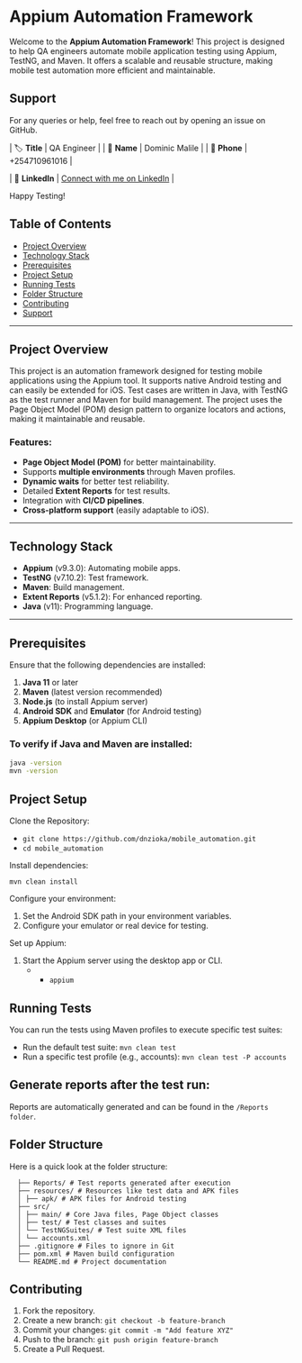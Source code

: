 # Appium Automation Framework

Welcome to the **Appium Automation Framework**! This project is designed to help QA engineers automate mobile application testing using Appium, TestNG, and Maven. It offers a scalable and reusable structure, making mobile test automation more efficient and maintainable.

## Support

For any queries or help, feel free to reach out by opening an issue on GitHub.

| 🏷️ **Title** | QA Engineer |
| 📛 **Name** | Dominic Malile |
| 📱 **Phone** | +254710961016 |

| 🔗 **LinkedIn** | [Connect with me on LinkedIn](https://www.linkedin.com/in/dominicmalile/) |

Happy Testing!

## Table of Contents

- [Project Overview](#project-overview)
- [Technology Stack](#technology-stack)
- [Prerequisites](#prerequisites)
- [Project Setup](#project-setup)
- [Running Tests](#running-tests)
- [Folder Structure](#folder-structure)
- [Contributing](#contributing)
- [Support](#support)

---

## Project Overview

This project is an automation framework designed for testing mobile applications using the Appium tool. It supports native Android testing and can easily be extended for iOS. Test cases are written in Java, with TestNG as the test runner and Maven for build management. The project uses the Page Object Model (POM) design pattern to organize locators and actions, making it maintainable and reusable.

### Features:

- **Page Object Model (POM)** for better maintainability.
- Supports **multiple environments** through Maven profiles.
- **Dynamic waits** for better test reliability.
- Detailed **Extent Reports** for test results.
- Integration with **CI/CD pipelines**.
- **Cross-platform support** (easily adaptable to iOS).

---

## Technology Stack

- **Appium** (v9.3.0): Automating mobile apps.
- **TestNG** (v7.10.2): Test framework.
- **Maven**: Build management.
- **Extent Reports** (v5.1.2): For enhanced reporting.
- **Java** (v11): Programming language.

---

## Prerequisites

Ensure that the following dependencies are installed:

1. **Java 11** or later
2. **Maven** (latest version recommended)
3. **Node.js** (to install Appium server)
4. **Android SDK** and **Emulator** (for Android testing)
5. **Appium Desktop** (or Appium CLI)

### To verify if Java and Maven are installed:

```bash
java -version
mvn -version
```

## Project Setup

Clone the Repository:

- `git clone https://github.com/dnzioka/mobile_automation.git`
- `cd mobile_automation`

Install dependencies:

`mvn clean install`

Configure your environment:

1. Set the Android SDK path in your environment variables.
2. Configure your emulator or real device for testing.

Set up Appium:

1. Start the Appium server using the desktop app or CLI.
   - - `appium`

## Running Tests

You can run the tests using Maven profiles to execute specific test suites:

- Run the default test suite:
  `mvn clean test`
- Run a specific test profile (e.g., accounts):
  `mvn clean test -P accounts`

## Generate reports after the test run:

Reports are automatically generated and can be found in the `/Reports folder`.

## Folder Structure

Here is a quick look at the folder structure:

```
  ├── Reports/ # Test reports generated after execution
  ├── resources/ # Resources like test data and APK files
  │ ├── apk/ # APK files for Android testing
  ├── src/
  │ ├── main/ # Core Java files, Page Object classes
  │ ├── test/ # Test classes and suites
  │ └── TestNGSuites/ # Test suite XML files
  │ └── accounts.xml
  ├── .gitignore # Files to ignore in Git
  ├── pom.xml # Maven build configuration
  └── README.md # Project documentation
```

## Contributing

1. Fork the repository.
2. Create a new branch:
   `git checkout -b feature-branch`
3. Commit your changes:
   `git commit -m "Add feature XYZ"`
4. Push to the branch:
   `git push origin feature-branch`
5. Create a Pull Request.
